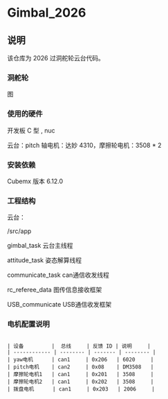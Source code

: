 # Gimbal_2026

## 说明

该仓库为 2026 过洞舵轮云台代码。

### 洞舵轮

图

### 使用的硬件

开发板 C 型 , nuc

云台：pitch 轴电机：达妙 4310，摩擦轮电机：3508 \* 2

### 安装依赖

Cubemx 版本 6.12.0

### 工程结构

云台：

/src/app

gimbal_task       云台主线程

attitude_task     姿态解算线程

communicate_task  can通信收发线程

rc_referee_data   图传信息接收框架

USB_communicate   USB通信收发框架

### 电机配置说明

```

| 设备         |  总线     | 反馈 ID | 说明     |
| ------------ | -------- | ------- | -------- |
| yaw电机      | can1     | 0x206   | 6020     |
| pitch电机    | can2     | 0x08    | DM3508   |
| 摩擦轮电机1   | can1     | 0x201   | 3508     |
| 摩擦轮电机2   | can1     | 0x202   | 3508     |
| 拨盘电机      | can1     | 0x203   | 2006     |

```
